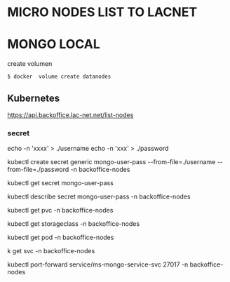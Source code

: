 # MICRO NODES LIST TO LACNET

# MONGO LOCAL

create volumen

    $ docker  volume create datanodes

## Kubernetes
https://api.backoffice.lac-net.net/list-nodes

### secret

echo -n 'xxxx' > ./username
echo -n 'xxx' > ./password


kubectl create secret generic mongo-user-pass --from-file=./username --from-file=./password -n backoffice-nodes

kubectl get secret mongo-user-pass

kubectl describe secret mongo-user-pass -n backoffice-nodes

 kubectl get pvc -n backoffice-nodes

 kubectl get storageclass -n backoffice-nodes

 kubectl get pod -n backoffice-nodes

 k get svc -n backoffice-nodes

 kubectl port-forward service/ms-mongo-service-svc 27017 -n backoffice-nodes